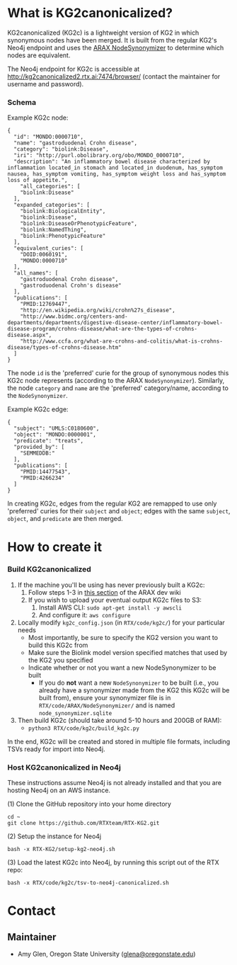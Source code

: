 # What is KG2canonicalized?

KG2canonicalized (KG2c) is a lightweight version of KG2 in which synonymous nodes have been merged. It is built from the regular KG2's Neo4j endpoint and uses the [ARAX NodeSynonymizer](https://github.com/RTXteam/RTX/tree/master/code/ARAX/NodeSynonymizer) to determine which nodes are equivalent. 

The Neo4j endpoint for KG2c is accessible at http://kg2canonicalized2.rtx.ai:7474/browser/ (contact the maintainer for username and password).

### Schema
Example KG2c node:
```
{
  "id": "MONDO:0000710",
  "name": "gastroduodenal Crohn disease",
  "category": "biolink:Disease",
  "iri": "http://purl.obolibrary.org/obo/MONDO_0000710",
  "description": "An inflammatory bowel disease characterized by inflammation located_in stomach and located_in duodenum, has_symptom nausea, has_symptom vomiting, has_symptom weight loss and has_symptom loss of appetite.",
    "all_categories": [
    "biolink:Disease"
  ],
  "expanded_categories": [
    "biolink:BiologicalEntity",
    "biolink:Disease",
    "biolink:DiseaseOrPhenotypicFeature",
    "biolink:NamedThing",
    "biolink:PhenotypicFeature"
  ],
  "equivalent_curies": [
    "DOID:0060191",
    "MONDO:0000710"
  ],
  "all_names": [
    "gastroduodenal Crohn disease",
    "gastroduodenal Crohn's disease"
  ],
  "publications": [
    "PMID:12769447",
    "http://en.wikipedia.org/wiki/crohn%27s_disease",
    "http://www.bidmc.org/centers-and-departments/departments/digestive-disease-center/inflammatory-bowel-disease-program/crohns-disease/what-are-the-types-of-crohns-disease.aspx",
    "http://www.ccfa.org/what-are-crohns-and-colitis/what-is-crohns-disease/types-of-crohns-disease.htm"
  ]
}
```
The node `id` is the 'preferred' curie for the group of synonymous nodes this KG2c node represents (according to the ARAX `NodeSynonymizer`). Similarly, the node `category` and `name` are the 'preferred' category/name, according to the `NodeSynonymizer`.

Example KG2c edge:
```
{
  "subject": "UMLS:C0180600",
  "object": "MONDO:0000001",
  "predicate": "treats",
  "provided_by": [
    "SEMMEDDB:"
  ],
  "publications": [
    "PMID:14477543",
    "PMID:4266234"
  ]
}
```
In creating KG2c, edges from the regular KG2 are remapped to use only 'preferred' curies for their `subject` and `object`; edges with the same `subject`, `object`, and `predicate` are then merged.

# How to create it

### Build KG2canonicalized

1. If the machine you'll be using has never previously built a KG2c:
    1. Follow steps 1-3 in [this section](https://github.com/RTXteam/RTX/wiki/Dev-info#setting-up-for-local-dev-work-on-arax) of the ARAX dev wiki
    1. If you wish to upload your eventual output KG2c files to S3:
        1. Install AWS CLI: `sudo apt-get install -y awscli`
        1. And configure it: `aws configure`
1. Locally modify `kg2c_config.json` (in `RTX/code/kg2c/`) for your particular needs
    - Most importantly, be sure to specify the KG2 version you want to build this KG2c from
    - Make sure the Biolink model version specified matches that used by the KG2 you specified
    - Indicate whether or not you want a new NodeSynonymizer to be built
        - If you do **not** want a new `NodeSynonymizer` to be built (i.e., you already have a synonymizer made from the KG2 this KG2c will be built from), ensure your synonymizer file is in `RTX/code/ARAX/NodeSynonymizer/` and is named `node_synonymizer.sqlite`
1. Then build KG2c (should take around 5-10 hours and 200GB of RAM):
    - `python3 RTX/code/kg2c/build_kg2c.py`

In the end, KG2c will be created and stored in multiple file formats, including TSVs ready for import into Neo4j.

### Host KG2canonicalized in Neo4j

These instructions assume Neo4j is not already installed and that you are hosting Neo4j on an AWS instance.

(1) Clone the GitHub repository into your home directory
```
cd ~
git clone https://github.com/RTXteam/RTX-KG2.git
```

(2) Setup the instance for Neo4j
```
bash -x RTX-KG2/setup-kg2-neo4j.sh
```

(3) Load the latest KG2c into Neo4j, by running this script out of the RTX repo:
```
bash -x RTX/code/kg2c/tsv-to-neo4j-canonicalized.sh
```

# Contact
## Maintainer
- Amy Glen, Oregon State University (glena@oregonstate.edu)
